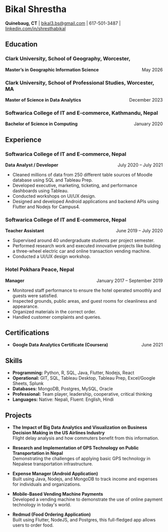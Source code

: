 # Bikal Shrestha

**Quinebaug, CT** | [bikal3.bs@gmail.com](mailto:bshrestha@clarku.edu) | 617-501-3487 | [linkedin.com/in/shresthabikal](https://linkedin.com/in/shresthabikal)

## Education

### Clark University, School of Geography, Worcester,

<span style="float: right;"> May 2026</span>

**Master’s in Geographic Information Science**

### Clark University, School of Professional Studies, Worcester, MA

<span style="float: right;">December 2023</span>

**Master of Science in Data Analytics**

### Softwarica College of IT and E-commerce, Kathmandu, Nepal

<span style="float: right;">January 2020</span>

**Bachelor of Science in Computing**

## Experience

### Softwarica College of IT and E-commerce, Nepal

**Data Analyst / Developer** <span style="float: right;">July 2020 – July 2021</span>

- Cleaned millions of data from 250 different table sources of Moodle database using SQL and Tableau Prep.
- Developed executive, marketing, ticketing, and performance dashboards using Tableau.
- Conducted workshops on UI/UX design.
- Designed and developed Android applications and backend APIs using Flutter and Nodejs for Campus4.

### Softwarica College of IT and E-commerce, Nepal

**Teacher Assistant** <span style="float: right;">June 2019 – July 2020</span>

- Supervised around 40 undergraduate students per project semester.
- Performed research work and executed innovative projects like building a three-wheel electric car and online transaction vending machine.
- Conducted a UI/UX design workshop.

### Hotel Pokhara Peace, Nepal

**Manager** <span style="float: right;">January 2017 – September 2019</span>

- Monitored staff performance to ensure the hotel operated smoothly and guests were satisfied.
- Inspected grounds, public areas, and guest rooms for cleanliness and appearance.
- Organized materials in the correct order.
- Handled customer complaints and queries.

## Certifications

- **Google Data Analytics Certificate (Coursera)** <span style="float: right;">June 2021</span>

## Skills

- **Programming:** Python, R, SQL, Java, Flutter, Nodejs, React
- **Operational:** GIT, SQL, Tableau Desktop, Tableau Prep, Excel/Google Sheets, Splunk
- **Databases:** MongoDB, Postgres, MySQL, Oracle
- **Professional:** Team player, leadership, cooperative, critical thinking
- **Languages:** Native: Nepali, Fluent: English, Hindi

## Projects

- **The Impact of Big Data Analytics and Visualization on Business Decision Making in the US Airlines Industry**  
  Flight delay analysis and how commuters benefit from this information.
- **Research and Implementation of GPS Technology on Public Transportation in Nepal**  
  Demonstrating the challenges of applying basic GPS technology in Nepalese transportation infrastructure.

- **Expense Manager (Android Application)**  
  Built using Java, Nodejs, and MongoDB to track income and expenses for individuals and organizations.

- **Mobile-Based Vending Machine Payments**  
  Developed a vending machine to demonstrate the use of online payment technology in today's world.

- **Redmud (Food Ordering Application)**  
  Built using Flutter, NodeJS, and Postgres, this full-fledged app allows users to order food.
